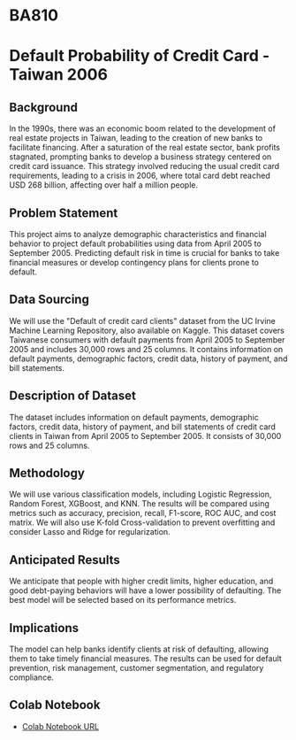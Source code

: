 # BA810

# Default Probability of Credit Card - Taiwan 2006

## Background
In the 1990s, there was an economic boom related to the development of real estate projects in Taiwan, leading to the creation of new banks to facilitate financing. After a saturation of the real estate sector, bank profits stagnated, prompting banks to develop a business strategy centered on credit card issuance. This strategy involved reducing the usual credit card requirements, leading to a crisis in 2006, where total card debt reached USD 268 billion, affecting over half a million people.

## Problem Statement
This project aims to analyze demographic characteristics and financial behavior to project default probabilities using data from April 2005 to September 2005. Predicting default risk in time is crucial for banks to take financial measures or develop contingency plans for clients prone to default.

## Data Sourcing
We will use the "Default of credit card clients" dataset from the UC Irvine Machine Learning Repository, also available on Kaggle. This dataset covers Taiwanese consumers with default payments from April 2005 to September 2005 and includes 30,000 rows and 25 columns. It contains information on default payments, demographic factors, credit data, history of payment, and bill statements.

## Description of Dataset
The dataset includes information on default payments, demographic factors, credit data, history of payment, and bill statements of credit card clients in Taiwan from April 2005 to September 2005. It consists of 30,000 rows and 25 columns.

## Methodology
We will use various classification models, including Logistic Regression, Random Forest, XGBoost, and KNN. The results will be compared using metrics such as accuracy, precision, recall, F1-score, ROC AUC, and cost matrix. We will also use K-fold Cross-validation to prevent overfitting and consider Lasso and Ridge for regularization.

## Anticipated Results
We anticipate that people with higher credit limits, higher education, and good debt-paying behaviors will have a lower possibility of defaulting. The best model will be selected based on its performance metrics.

## Implications
The model can help banks identify clients at risk of defaulting, allowing them to take timely financial measures. The results can be used for default prevention, risk management, customer segmentation, and regulatory compliance.

## Colab Notebook
- [Colab Notebook URL](https://colab.research.google.com/drive/1Ew5F3Df-6DfmOhOSIn271Ft4O9NGG521)
